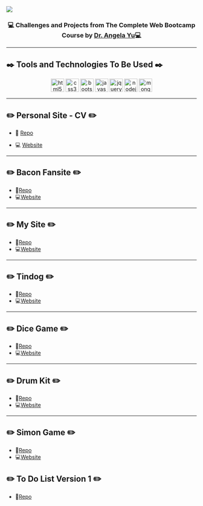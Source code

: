 



  

<img  align="center"  src="https://www.filepicker.io/api/file/FSIjaoI2QtKWZL65cogd">

<h3  align="center">💻 Challenges and Projects from The Complete Web Bootcamp Course by <a  href="https://www.udemy.com/user/4b4368a3-b5c8-4529-aa65-2056ec31f37e/">Dr. Angela Yu</a>💻</h3>

  

<hr>

  

## ✒️ Tools and Technologies To Be Used ✒️

  

<p  align="center">

<img  src="https://cdn-icons-png.flaticon.com/512/174/174854.png"  alt="html5"  width="35"  height="35"/>

<img  src="https://cdn-icons-png.flaticon.com/512/732/732190.png"  alt="css3"  width="35"  height="35"/>

<img  src="https://raw.githubusercontent.com/jmnote/z-icons/master/svg/bootstrap.svg"  alt="bootstrap"  width="35"  height="35"/>

<img  src="https://raw.githubusercontent.com/jmnote/z-icons/master/svg/javascript.svg"  alt="javascript"  width="35"  height="35"/>

<img  src="https://cdn.iconscout.com/icon/free/png-256/jquery-8-1175153.png"  alt="jquery"  width="35"  height="35"/>

<img  src="https://w7.pngwing.com/pngs/780/57/png-transparent-node-js-javascript-database-mongodb-native-miscellaneous-text-trademark.png"  alt="nodejs"  width="35"  height="35">

<img  src="https://cdn.iconscout.com/icon/free/png-256/mongodb-5-1175140.png"  alt="mongo-db"  width="35"  height="35">

</p>

<hr>

## ✏️ Personal Site - CV ✏️

- 📁 [Repo](https://github.com/AvijitD22/Web-Development-Course-Repo/tree/main/Personal%20Site)

- 💻 [Website](https://avijitd22-mysite.netlify.app/)

<hr>

## ✏️ Bacon Fansite ✏️
- 📁[Repo](https://github.com/AvijitD22/Web-Development-Course-Repo/tree/main/Bacon%20Fansite)
- 💻[Website](https://avijitd22-bacon-fansite.netlify.app/)
<hr>

## ✏️ My Site ✏️
-  📁[Repo](https://github.com/AvijitD22/Web-Development-Course-Repo/tree/main/My%20Site)
-  💻[Website](https://avijitd22-site.netlify.app/)
<hr>

## ✏️ Tindog  ✏️
-  📁[Repo](https://github.com/AvijitD22/Web-Development-Course-Repo/tree/main/Tindog)
-  💻[Website](https://avijitd22-tindog.netlify.app/)
<hr>

## ✏️ Dice Game ✏️
-   📁[Repo](https://github.com/AvijitD22/Web-Development-Course-Repo/tree/main/Dice%20Game)
-   💻[Website](https://avijitd22-onlinedice.netlify.app/)
<hr>

## ✏️ Drum Kit ✏️
- 📁[Repo](https://github.com/AvijitD22/Web-Development-Course-Repo/tree/main/Drum%20Kit)
- 💻[Website](https://avijitd22-drum-kit.netlify.app/)
<hr>

## ✏️ Simon Game ✏️
- 📁[Repo](https://github.com/AvijitD22/Web-Development-Course-Repo/tree/main/Simon%20Game)
- 💻[Website](https://avijitd22-simon-game.netlify.app/)

## ✏️ To Do List Version 1 ✏️
- 📁[Repo](https://github.com/AvijitD22/Web-Development-Course-Repo/tree/main/ToDoList_v1)